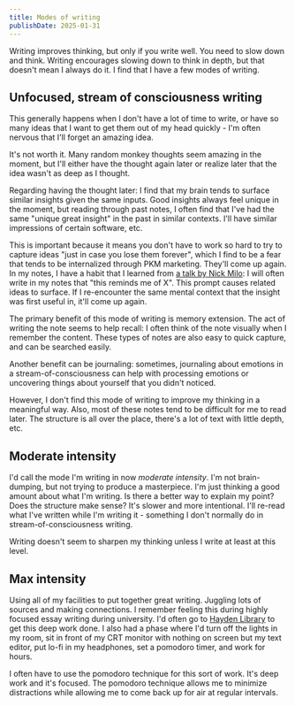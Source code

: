 ```yaml
---
title: Modes of writing
publishDate: 2025-01-31
---
```


Writing improves thinking, but only if you write well. You need to slow
down and think. Writing encourages slowing down to think in depth, but that
doesn't mean I always do it. I find that I have a few modes of writing.

## Unfocused, stream of consciousness writing

This generally happens when I don't have a lot of time to write, or have so many
ideas that I want to get them out of my head quickly - I'm often nervous that
I'll forget an amazing idea.

It's not worth it. Many random monkey thoughts seem amazing in the moment, but
I'll either have the thought again later or realize later that the idea wasn't
as deep as I thought.

Regarding having the thought later: I find that my brain tends to surface
similar insights given the same inputs. Good insights always feel unique in the
moment, but reading through past notes, I often find that I've had the same
"unique great insight" in the past in similar contexts. I'll have similar
impressions of certain software, etc.

This is important because it means you don't have to work so hard to try to
capture ideas "just in case you lose them forever", which I find to be a fear
that tends to be internalized through PKM marketing. They'll come up again. In
my notes, I have a habit that I learned from [a talk by Nick
Milo](https://youtu.be/q0pQh69iPWA): I will often write in my notes that "this
reminds me of X". This prompt causes related ideas to surface. If I re-encounter
the same mental context that the insight was first useful in, it'll come up
again.

The primary benefit of this mode of writing is memory extension. The act of
writing the note seems to help recall: I often think of the note visually when I
remember the content. These types of notes are also easy to quick capture, and
can be searched easily.

Another benefit can be journaling: sometimes, journaling about emotions in a
stream-of-consciousness can help with processing emotions or uncovering things
about yourself that you didn't noticed.

However, I don't find this mode of writing to improve my thinking in a
meaningful way. Also, most of these notes tend to be difficult for me to read
later. The structure is all over the place, there's a lot of text with little
depth, etc.

## Moderate intensity

I'd call the mode I'm writing in now *moderate intensity*. I'm not
brain-dumping, but not trying to produce a masterpiece. I'm just thinking a good
amount about what I'm writing. Is there a better way to explain my point? Does
the structure make sense? It's slower and more intentional. I'll re-read what
I've written while I'm writing it - something I don't normally do in
stream-of-consciousness writing.

Writing doesn't seem to sharpen my thinking unless I write at least at this
level.

## Max intensity

Using all of my facilities to put together great writing. Juggling lots of
sources and making connections. I remember feeling this during highly focused
essay writing during university. I'd often go to [Hayden
Library](https://lib.asu.edu/hayden) to get this deep work done. I also had a
phase where I'd turn off the lights in my room, sit in front of my CRT monitor
with nothing on screen but my text editor, put lo-fi in my headphones, set a
pomodoro timer, and work for hours.

I often have to use the pomodoro technique for this sort of work. It's deep work
and it's focused. The pomodoro technique allows me to minimize distractions
while allowing me to come back up for air at regular intervals. 
